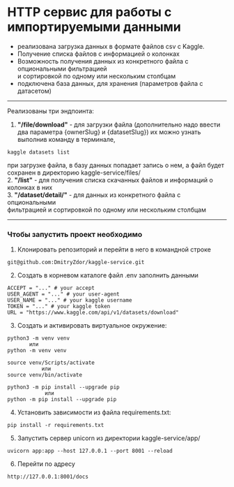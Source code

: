 # HTTP сервис для работы с импортируемыми данными

- реализована загрузка данных в формате файлов csv  с Kaggle.  
- Получение списка файлов с информацией о колонках  
- Возможность получения данных из конкретного файла с опциональными фильтрацией  
и сортировкой по одному или нескольким столбцам
- подключена база данных, для хранения (параметров файла с датасетом)
---
Реализованы три эндпоинта:
1. **"/file/download"**  -   для загрузки файла (дополнительно надо ввести два параметра {ownerSlug} и {datasetSlug})
их можно узнать выполнив команду в терминале, 
```
kaggle datasets list
```
при загрузке файла, в базу данных попадает запись о нем, а файл будет сохранен в директорию kaggle-service/files/  
2. **"/list"** - для получения списка скачанных файлов и информаций о колонках в них  
3. **"/dataset/detail/"** - для данных из конкретного файла с опциональными  
фильтрацией и сортировкой по одному или нескольким столбцам

___ 
### Чтобы запустить проект нeoбходимо

1. Клонировать репозиторий и перейти в него в командной строке

```
git@github.com:DmitryZdor/kaggle-service.git
```
2. Создать в корневом каталоге  файл .env
заполнить данными
```
ACCEPT = "..." # your accept
USER_AGENT = "..." # your user-agent
USER_NAME = "..." # your kaggle username 
TOKEN = "..." # your kaggle token
URL = "https://www.kaggle.com/api/v1/datasets/download"
```


3. Cоздать и активировать виртуальное окружение:

```
python3 -m venv venv     
       или     
python -m venv venv
```
```
source venv/Scripts/activate
           или 
source venv/bin/activate           
```
```
python3 -m pip install --upgrade pip
            или 
python -m pip install --upgrade pip
```
4. Установить зависимости из файла requirements.txt:

```
pip install -r requirements.txt
```
5. Запустить сервер unicorn из директории kaggle-service/app/
```
uvicorn app:app --host 127.0.0.1 --port 8001 --reload
```
6. Перейти по адресу  

```
http://127.0.0.1:8001/docs
```
